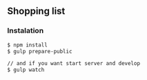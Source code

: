 
## Shopping list

### Instalation

```bash
$ npm install
$ gulp prepare-public

// and if you want start server and develop
$ gulp watch
```
